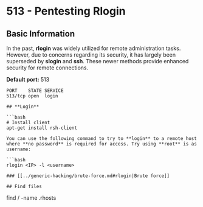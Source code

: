 # 513 - Pentesting Rlogin



## Basic Information

In the past, **rlogin** was widely utilized for remote administration tasks. However, due to concerns regarding its security, it has largely been superseded by **slogin** and **ssh**. These newer methods provide enhanced security for remote connections.

**Default port:** 513

```
PORT    STATE SERVICE
513/tcp open  login
```
```
## **Login**

```bash
# Install client
apt-get install rsh-client
```
```
You can use the following command to try to **login** to a remote host where **no password** is required for access. Try using **root** is as username:

```bash
rlogin <IP> -l <username>
```
```
### [[../generic-hacking/brute-force.md#rlogin|Brute force]]

## Find files

```
find / -name .rhosts
```
```



